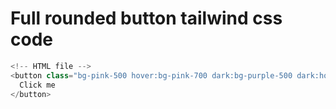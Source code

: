 

# Full rounded button tailwind css code
```js
<!-- HTML file -->
<button class="bg-pink-500 hover:bg-pink-700 dark:bg-purple-500 dark:hover:bg-purple-700 text-white font-semibold py-2 px-4 border border-white rounded-full">
  Click me
</button>
```
